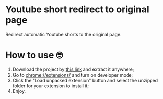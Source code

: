 # Youtube short redirect to original page
Redirect automatic Youtube shorts to the original page.

# How to use 🤓
1. Download the project by [this link](https://github.com/ShanderB/YoutubeShortsRedirect/archive/refs/heads/main.zip) and extract it anywhere;
2. Go to [chrome://extensions/](chrome://extensions/) and turn on developer mode;
3. Click the "Load unpacked extension" button and select the unzipped folder for your extension to install it;
4. Enjoy.